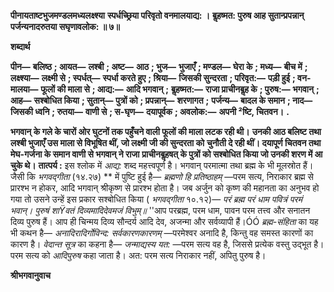 **पीनायताष्टभुजमण्डलमध्यलक्ष्श्या** **स्पर्धच्छ्रिया परिवृतो वनमालयाद्य: ।** **बॢहष्मत: पुरुष आह सुतान्प्रपन्नान्** **पर्जन्यनादरुतया सघृणावलोक: ॥ ७॥** 

**शब्दार्थ** 

**पीन—** **बलिष्ठ** **; आयत—** **लश्बी** **; अष्ट—** **आठ** **; भुज—** **भुजाएँ** **; मण्डल—** **घेरा के** **; मध्य—** **बीच में** **; लक्ष्श्या—** **लक्ष्मी से** **; स्पर्धत्—** **स्पर्धा करते हुए** **; श्रिया—** **जिसकी सुन्दरता** **; परिवृत:—** **पड़ी हुई** **; वन-मालया—** **फूलों की माला से** **; आद्य:—** **आदि भगवान्** **;** **बॢहष्मत:—** **राजा प्राचीनबॢह के** **; पुरुष:—** **भगवान्** **; आह—** **सश्बोधित किया** **; सुतान्—** **पुत्रों को** **; प्रपन्नान्—** **शरणागत** **;** **पर्जन्य—** **बादल के समान** **; नाद—** **जिसकी ध्वनि** **; रुतया—** **वाणी से** **; स-घृण—** **दयापूर्वक** **; अवलोक:—** **अपनी ²ष्टि, चितवन।** **.** 

**भगवान् के गले के चारों ओर घुटनों तक पहुँचने वाली फूलों की माला लटक रही थी।** **उनकी आठ बलिष्ट तथा लश्बी भुजाएँ उस माला से विभूषित थीं, जो लक्ष्मी जी की सुन्दरता को** **चुनौती दे रही थीं। दयापूर्ण चितवन तथा मेघ-गर्जना के समान वाणी से भगवान् ने राजा** **प्राचीनबॢहषत् के पुत्रों को सश्बोधित किया जो उनकी शरण में आ चुके थे।** **तात्पर्य :** इस श्लोक में *आद्य:* शब्द महत्त्वपूर्ण है। भगवान् परमात्मा तथा ब्रह्म के भी मूलस्रोत हैं। जैसी कि *भगवद्गीता* (१४.२७) ** में पुष्टि हुई है— *ब्रह्मणो हि प्रतिष्ठाहम्* —परम सत्य, निराकार ब्रह्म से प्रारश्भ न होकर, आदि भगवान् श्रीकृष्ण से प्रारश्भ होता है। जब अर्जुन को कृष्ण की महानता का अनुभव हो गया तो उसने उन्हें इस प्रकार सश्बोधित किया ( *भगवद्गीता* १०.१२)— *परं ब्रह्म परं धाम पवित्रं परमं भवान्।* *पुरुषं शाŸवतं दिव्यमादिदेवमजं विभुम्॥* ''आप परब्रह्म, परम धाम, पावन परम तत्त्व और सनातन दिव्य पुरुष हैं। आप ही चिन्मय दिव्य सौन्दर्य आदि देव, अजन्मा और सर्वव्यापी हैं।ÓÓ *ब्रह्म-संहिता* का यह भी कथन है— *अनादिरादिर्गोविन्द: सर्वकारणकारणम्* —परमेश्वर अनादि है, किन्तु वह समस्त कारणों का कारण है। *वेदान्त सूत्र* का कहना है— *जन्माद्यस्य यत:* —परम सत्य वह है, जिससे प्रत्येक वस्तु उद्भूत है। परम सत्य को *आदिपुरुष* कहा जाता है। अत: परम सत्य निराकार नहीं, अपितु पुरुष है।  

**श्रीभगवानुवाच** 